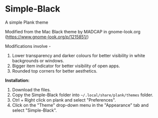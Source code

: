 # Simple-Black
A simple Plank theme

Modified from the Mac Black theme by MADCAP in gnome-look.org (https://www.gnome-look.org/p/1215851/)

Modifications involve - 
  1. Lower transparency and darker colours for better visibility in white backgrounds or windows.
  2. Bigger item indicator for better visibility of open apps.
  3. Rounded top corners for better aesthetics.

**Installation:**
  1. Download the files.
  2. Copy the Simple-Black folder into ```~/.local/share/plank/themes``` folder.
  3. Ctrl + Right click on plank and select "Preferences".
  4. Click on the "Theme" drop-down menu in the "Appearance" tab and select "Simple-Black".
